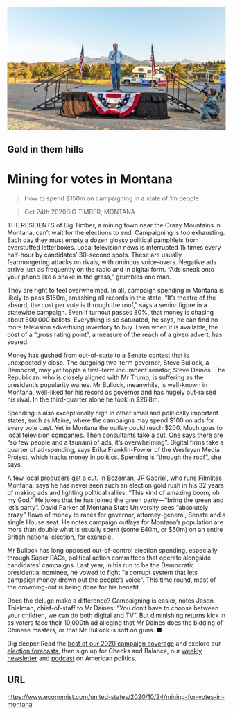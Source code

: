 ![](./images/20201024_USP004_0.jpg)

## Gold in them hills

# Mining for votes in Montana

> How to spend $150m on campaigning in a state of 1m people

> Oct 24th 2020BIG TIMBER, MONTANA

THE RESIDENTS of Big Timber, a mining town near the Crazy Mountains in Montana, can’t wait for the elections to end. Campaigning is too exhausting. Each day they must empty a dozen glossy political pamphlets from overstuffed letterboxes. Local television news is interrupted 15 times every half-hour by candidates’ 30-second spots. These are usually fearmongering attacks on rivals, with ominous voice-overs. Negative ads arrive just as frequently on the radio and in digital form. “Ads sneak onto your phone like a snake in the grass,” grumbles one man.

They are right to feel overwhelmed. In all, campaign spending in Montana is likely to pass $150m, smashing all records in the state. “It’s theatre of the absurd, the cost per vote is through the roof,” says a senior figure in a statewide campaign. Even if turnout passes 80%, that money is chasing about 600,000 ballots. Everything is so saturated, he says, he can find no more television advertising inventory to buy. Even when it is available, the cost of a “gross rating point”, a measure of the reach of a given advert, has soared.

Money has gushed from out-of-state to a Senate contest that is unexpectedly close. The outgoing two-term governor, Steve Bullock, a Democrat, may yet topple a first-term incumbent senator, Steve Daines. The Republican, who is closely aligned with Mr Trump, is suffering as the president’s popularity wanes. Mr Bullock, meanwhile, is well-known in Montana, well-liked for his record as governor and has hugely out-raised his rival. In the third-quarter alone he took in $26.8m.

Spending is also exceptionally high in other small and politically important states, such as Maine, where the campaigns may spend $100 on ads for every vote cast. Yet in Montana the outlay could reach $200. Much goes to local television companies. Then consultants take a cut. One says there are “so few people and a tsunami of ads, it’s overwhelming”. Digital firms take a quarter of ad-spending, says Erika Franklin-Fowler of the Wesleyan Media Project, which tracks money in politics. Spending is “through the roof”, she says.

A few local producers get a cut. In Bozeman, JP Gabriel, who runs Filmlites Montana, says he has never seen such an election gold rush in his 32 years of making ads and lighting political rallies: “This kind of amazing boom, oh my God.” He jokes that he has joined the green party—“bring the green and let’s party”. David Parker of Montana State University sees “absolutely crazy” flows of money to races for governor, attorney-general, Senate and a single House seat. He notes campaign outlays for Montana’s population are more than double what is usually spent (some £40m, or $50m) on an entire British national election, for example.

Mr Bullock has long opposed out-of-control election spending, especially through Super PACs, political action committees that operate alongside candidates’ campaigns. Last year, in his run to be the Democratic presidential nominee, he vowed to fight “a corrupt system that lets campaign money drown out the people’s voice”. This time round, most of the drowning-out is being done for his benefit.

Does the deluge make a difference? Campaigning is easier, notes Jason Thielman, chief-of-staff to Mr Daines: “You don’t have to choose between your children, we can do both digital and TV”. But diminishing returns kick in as voters face their 10,000th ad alleging that Mr Daines does the bidding of Chinese masters, or that Mr Bullock is soft on guns. ■

Dig deeper:Read the [best of our 2020 campaign coverage](https://www.economist.com//us-election-2020) and explore our [election forecasts](https://www.economist.com/https://projects.economist.com/us-2020-forecast/president), then sign up for Checks and Balance, our [weekly newsletter](https://www.economist.com//checksandbalance/) and [podcast](https://www.economist.com/https://play.acast.com/podcasts/2020/01/24/checks-and-balance-our-new-weekly-podcast-on-american-politics) on American politics.

## URL

https://www.economist.com/united-states/2020/10/24/mining-for-votes-in-montana
